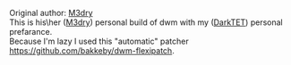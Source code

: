 Original author: [M3dry](https://gitlab.com/M3dry/dwm)  
This is his\her ([M3dry](https://gitlab.com/M3dry/dwm)) personal build of dwm with my ([DarkTET](https://github.com/darktet)) personal prefarance.  
Because I'm lazy I used this "automatic" patcher  https://github.com/bakkeby/dwm-flexipatch.  

